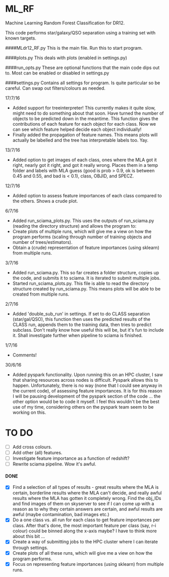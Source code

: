 # ML_RF
Machine Learning Random Forest Classification for DR12.

This code performs star/galaxy/QSO separation using a training set with known targets.

####MLdr12_RF.py 
This is the main file. Run this to start program.

####plots.py 
This deals with plots (enabled in settings.py)

####run_opts.py 
These are optional functions that the main code dips out to. Most can be enabled or disabled in settings.py

####settings.py
Contains all settings for program. Is quite particular so be careful. Can swap out filters/colours as needed.

17/7/16
- Added support for treeinterpreter! This currently makes it quite slow, might need to do something about that soon. Have turned the number of objects to be predicted down in the meantime. This function gives the contributions of each feature for each object for each class. Now we can see which feature helped decide each object individually!
- Finally added the propagation of feature names. This means plots will actually be labelled and the tree has interpretable labels too. Yay.

13/7/16
- Added option to get images of each class, ones where the MLA got it right, nearly got it right, and got it really wrong. Places them in a temp folder and labels with MLA guess (good is prob > 0.9, ok is between 0.45 and 0.55, and bad is < 0.1), class, OBJID, and SPECZ.

12/7/16
- Added option to assess feature importances of each class compared to the others. Shows a crude plot.

6/7/16

- Added run_sciama_plots.py. This uses the outputs of run_sciama.py (reading the directory structure) and allows the program to:
 - Create plots of multiple runs, which will give me a view on how the program performs (scaling through number of training objects and number of trees/estimators).
 - Obtain a (crude) representation of feature importances (using sklearn) from multiple runs.

3/7/16
- Added run_sciama.py. This so far creates a folder structure, copies up the code, and submits it to sciama. It is iterated to submit multiple jobs.
- Started run_sciama_plots.py. This file is able to read the directory structure created by run_sciama.py. This means plots will be able to be created from multiple runs.

2/7/16
- Added 'double_sub_run' in settings. If set to do CLASS separation (star/gal/QSO), this function then uses the predicted results of the CLASS run, appends them to the training data, then tries to predict subclass. Don't really know how useful this will be, but it's fun to include it. Shall investigate further when pipeline to sciama is finished.

1/7/16
- Comments!

30/6/16
 - Added pyspark functionality. Upon running this on an HPC cluster, I saw that sharing resources across nodes is difficult. Pyspark allows this to happen. Unfortunately, there is no way (none that I could see anyway in the current code), of assessing feature importances. It is for this reason I will be pausing development of the pyspark section of the code ... the other option would be to code it myself. I feel this wouldn't be the best use of my time, considering others on the pyspark team seem to be working on this.
 
# TO DO

- [ ] Add cross colours.
- [ ] Add other (all) features.
- [ ] Investigate feature importance as a function of redshift?
- [ ] Rewrite sciama pipeline. Wow it's awful.

#### DONE
- [x] Find a selection of all types of results - great results where the MLA is certain, borderline results where the MLA can't decide, and really awful results where the MLA has gotten it completely wrong. Find the obj_IDs and find images of them on skyserver to see if I can come up with a reason as to why they certain answers are certain, and awful results are awful (maybe contamination, bad images etc.)
- [x] Do a one class vs. all run for each class to get feature importances per class. After that's done, the most important feature per class (say, r-i colour) could be binned along the x-axis maybe? I have to think more about this bit ...
- [x] Create a way of submitting jobs to the HPC cluster where I can iterate through settings.
- [x] Create plots of all these runs, which will give me a view on how the program performs.
- [x] Focus on representing feature importances (using sklearn) from multiple runs.
